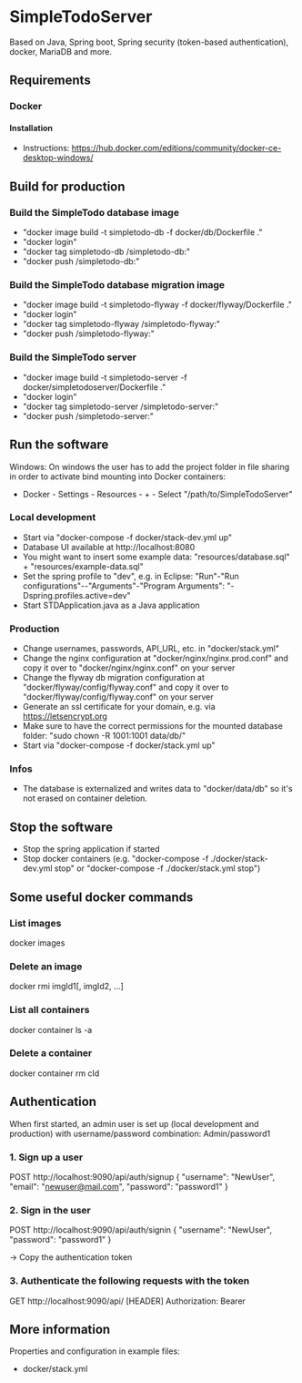 # SimpleTodoServer

Based on Java, Spring boot, Spring security (token-based authentication), docker, MariaDB and more.

## Requirements

### Docker

#### Installation

- Instructions: https://hub.docker.com/editions/community/docker-ce-desktop-windows/

## Build for production

### Build the SimpleTodo database image

- "docker image build -t simpletodo-db -f docker/db/Dockerfile ."
- "docker login"
- "docker tag simpletodo-db <dockerName>/simpletodo-db:<version>"
- "docker push <dockerName>/simpletodo-db:<version>"

### Build the SimpleTodo database migration image

- "docker image build -t simpletodo-flyway -f docker/flyway/Dockerfile ."
- "docker login"
- "docker tag simpletodo-flyway <dockerName>/simpletodo-flyway:<version>"
- "docker push <dockerName>/simpletodo-flyway:<version>"

### Build the SimpleTodo server

- "docker image build -t simpletodo-server -f docker/simpletodoserver/Dockerfile ."
- "docker login"
- "docker tag simpletodo-server <dockerName>/simpletodo-server:<version>"
- "docker push <dockerName>/simpletodo-server:<version>"

## Run the software

Windows: On windows the user has to add the project folder in file sharing in order to activate bind mounting into Docker containers:

- Docker - Settings - Resources - + - Select "/path/to/SimpleTodoServer"

### Local development

- Start via "docker-compose -f docker/stack-dev.yml up"
- Database UI available at http://localhost:8080
- You might want to insert some example data: "resources/database.sql" + "resources/example-data.sql"
- Set the spring profile to "dev", e.g. in Eclipse: "Run"-"Run configurations"-<ConfigName>-"Arguments"-"Program Arguments": "-Dspring.profiles.active=dev"
- Start STDApplication.java as a Java application

### Production

- Change usernames, passwords, API_URL, etc. in "docker/stack.yml"
- Change the nginx configuration at "docker/nginx/nginx.prod.conf" and copy it over to "docker/nginx/nginx.conf" on your server
- Change the flyway db migration configuration at "docker/flyway/config/flyway.conf" and copy it over to "docker/flyway/config/flyway.conf" on your server
- Generate an ssl certificate for your domain, e.g. via https://letsencrypt.org
- Make sure to have the correct permissions for the mounted database folder: "sudo chown -R 1001:1001 data/db/"
- Start via "docker-compose -f docker/stack.yml up"

### Infos

- The database is externalized and writes data to "docker/data/db" so it's not erased on container deletion.

## Stop the software

- Stop the spring application if started
- Stop docker containers (e.g. "docker-compose -f ./docker/stack-dev.yml stop" or "docker-compose -f ./docker/stack.yml stop")

## Some useful docker commands

### List images

docker images

### Delete an image

docker rmi imgId1[, imgId2, ...]

### List all containers

docker container ls -a

### Delete a container

docker container rm cId

## Authentication

When first started, an admin user is set up (local development and production) with username/password combination: Admin/password1

### 1. Sign up a user

POST http://localhost:9090/api/auth/signup
{
    "username": "NewUser",
    "email": "newuser@mail.com",
    "password": "password1"
}

### 2. Sign in the user

POST http://localhost:9090/api/auth/signin
{
    "username": "NewUser",
    "password": "password1"
}

-> Copy the authentication token <token>

### 3. Authenticate the following requests with the token

GET http://localhost:9090/api/<path>
[HEADER] Authorization: Bearer <token>

## More information

Properties and configuration in example files:

* docker/stack.yml
